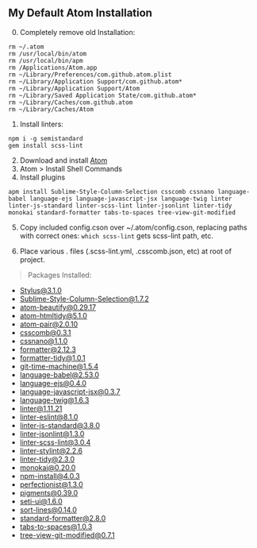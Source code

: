 ## My Default Atom Installation

0. Completely remove old Installation:
```
rm ~/.atom
rm /usr/local/bin/atom
rm /usr/local/bin/apm
rm /Applications/Atom.app
rm ~/Library/Preferences/com.github.atom.plist
rm ~/Library/Application Support/com.github.atom*
rm ~/Library/Application Support/Atom
rm ~/Library/Saved Application State/com.github.atom*
rm ~/Library/Caches/com.github.atom
rm ~/Library/Caches/Atom
```

1. Install linters:
```
npm i -g semistandard
gem install scss-lint
```

2. Download and install [Atom](http://atom.io)
3. Atom > Install Shell Commands
4. Install plugins
```
apm install Sublime-Style-Column-Selection csscomb cssnano language-babel language-ejs language-javascript-jsx language-twig linter linter-js-standard linter-scss-lint linter-jsonlint linter-tidy monokai standard-formatter tabs-to-spaces tree-view-git-modified
```
5. Copy included config.cson over ~/.atom/config.cson, replacing paths with correct ones:
  `which scss-lint` gets scss-lint path, etc.

6. Place various . files (.scss-lint.yml, .csscomb.json, etc) at root of project.

> Packages Installed:
- Stylus@3.1.0
- Sublime-Style-Column-Selection@1.7.2
- atom-beautify@0.29.17
- atom-htmltidy@5.1.0
- atom-pair@2.0.10
- csscomb@0.3.1
- cssnano@1.1.0
- formatter@2.12.3
- formatter-tidy@1.0.1
- git-time-machine@1.5.4
- language-babel@2.53.0
- language-ejs@0.4.0
- language-javascript-jsx@0.3.7
- language-twig@1.6.3
- linter@1.11.21
- linter-eslint@8.1.0
- linter-js-standard@3.8.0
- linter-jsonlint@1.3.0
- linter-scss-lint@3.0.4
- linter-stylint@2.2.6
- linter-tidy@2.3.0
- monokai@0.20.0
- npm-install@4.0.3
- perfectionist@1.3.0
- pigments@0.39.0
- seti-ui@1.6.0
- sort-lines@0.14.0
- standard-formatter@2.8.0
- tabs-to-spaces@1.0.3
- tree-view-git-modified@0.7.1
